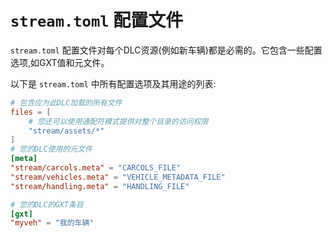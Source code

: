 # `stream.toml` 配置文件

`stream.toml` 配置文件对每个DLC资源(例如新车辆)都是必需的。它包含一些配置选项,如GXT值和元文件。

以下是 `stream.toml` 中所有配置选项及其用途的列表:
```toml  
# 包含应为此DLC加载的所有文件
files = [
    # 您还可以使用通配符模式提供对整个目录的访问权限
    "stream/assets/*"  
]
# 您的DLC使用的元文件
[meta]  
"stream/carcols.meta" = "CARCOLS_FILE"  
"stream/vehicles.meta" = "VEHICLE_METADATA_FILE"
"stream/handling.meta" = "HANDLING_FILE"

# 您的DLC的GXT条目
[gxt]  
"myveh" = "我的车辆"

```
